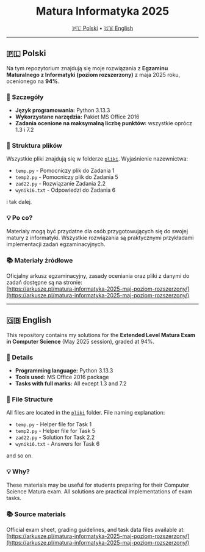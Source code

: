 <div align="center">
<h1>Matura Informatyka 2025</h1>

[🇵🇱 Polski](#-polski) • [🇬🇧 English](#-english)
</div>

---

## 🇵🇱 Polski

Na tym repozytorium znajdują się moje rozwiązania z **Egzaminu Maturalnego z Informatyki (poziom rozszerzony)** z maja 2025 roku, ocenionego na **94%**.

### 📝 Szczegóły
- **Język programowania:** Python 3.13.3
- **Wykorzystane narzędzia:** Pakiet MS Office 2016
- **Zadania ocenione na maksymalną liczbę punktów:** wszystkie oprócz 1.3 i 7.2

### 📂 Struktura plików
Wszystkie pliki znajdują się w folderze [`pliki`](https://github.com/PRO100KatYT/matura-informatyka-2025/tree/main/pliki). Wyjaśnienie nazewnictwa:
- `temp.py` - Pomocniczy plik do Zadania 1
- `temp2.py` - Pomocniczy plik do Zadania 5
- `zad22.py` - Rozwiązanie Zadania 2.2
- `wyniki6.txt` - Odpowiedzi do Zadania 6

i tak dalej.

### 💡 Po co?
Materiały mogą być przydatne dla osób przygotowujących się do swojej matury z informatyki. Wszystkie rozwiązania są praktycznymi przykładami implementacji zadań egzaminacyjnych.

### 📚 Materiały źródłowe
Oficjalny arkusz egzaminacyjny, zasady oceniania oraz pliki z danymi do zadań dostępne są na stronie:  
[https://arkusze.pl/matura-informatyka-2025-maj-poziom-rozszerzony/](https://arkusze.pl/matura-informatyka-2025-maj-poziom-rozszerzony/)

---

## 🇬🇧 English

This repository contains my solutions for the **Extended Level Matura Exam in Computer Science** (May 2025 session), graded at 94%.

### 📝 Details
- **Programming language:** Python 3.13.3
- **Tools used:** MS Office 2016 package
- **Tasks with full marks:** All except 1.3 and 7.2

### 📂 File Structure
All files are located in the [`pliki`](https://github.com/PRO100KatYT/matura-informatyka-2025/tree/main/pliki) folder. File naming explanation:
- `temp.py` - Helper file for Task 1
- `temp2.py` - Helper file for Task 5
- `zad22.py` - Solution for Task 2.2
- `wyniki6.txt` - Answers for Task 6

and so on.

### 💡 Why?
These materials may be useful for students preparing for their Computer Science Matura exam. All solutions are practical implementations of exam tasks.

### 📚 Source materials
Official exam sheet, grading guidelines, and task data files available at:  
[https://arkusze.pl/matura-informatyka-2025-maj-poziom-rozszerzony/](https://arkusze.pl/matura-informatyka-2025-maj-poziom-rozszerzony/)
